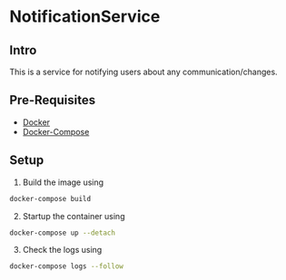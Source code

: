 NotificationService
===================

## Intro
This is a service for notifying users about any communication/changes.

## Pre-Requisites
* [Docker](https://docs.docker.com/engine/install/)
* [Docker-Compose](https://docs.docker.com/compose/install/)

## Setup
1. Build the image using
```bash
docker-compose build
```
2. Startup the container using
```bash
docker-compose up --detach
```
3. Check the logs using
```bash
docker-compose logs --follow
```
